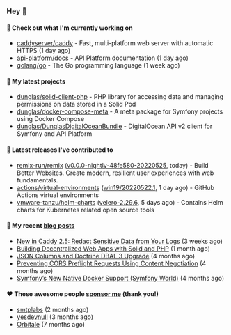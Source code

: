 ### Hey 👋

#### 👷 Check out what I'm currently working on

- [caddyserver/caddy](https://github.com/caddyserver/caddy) - Fast, multi-platform web server with automatic HTTPS (1 day ago)
- [api-platform/docs](https://github.com/api-platform/docs) - API Platform documentation (1 day ago)
- [golang/go](https://github.com/golang/go) - The Go programming language (1 week ago)

#### 🌱 My latest projects

- [dunglas/solid-client-php](https://github.com/dunglas/solid-client-php) - PHP library for accessing data and managing permissions on data stored in a Solid Pod
- [dunglas/docker-compose-meta](https://github.com/dunglas/docker-compose-meta) - A meta package for Symfony projects using Docker Compose
- [dunglas/DunglasDigitalOceanBundle](https://github.com/dunglas/DunglasDigitalOceanBundle) - DigitalOcean API v2 client for Symfony and API Platform

#### 🔭 Latest releases I've contributed to

- [remix-run/remix](https://github.com/remix-run/remix) ([v0.0.0-nightly-48fe580-20220525](https://github.com/remix-run/remix/releases/tag/v0.0.0-nightly-48fe580-20220525), today) - Build Better Websites. Create modern, resilient user experiences with web fundamentals.
- [actions/virtual-environments](https://github.com/actions/virtual-environments) ([win19/20220522.1](https://github.com/actions/virtual-environments/releases/tag/win19%2F20220522.1), 1 day ago) - GitHub Actions virtual environments
- [vmware-tanzu/helm-charts](https://github.com/vmware-tanzu/helm-charts) ([velero-2.29.6](https://github.com/vmware-tanzu/helm-charts/releases/tag/velero-2.29.6), 5 days ago) - Contains Helm charts for Kubernetes related open source tools

#### 📜 My recent [blog posts](https://dunglas.fr)

- [New in Caddy 2.5: Redact Sensitive Data from Your Logs](https://dunglas.fr/2022/04/caddy-logging-security-improvements/) (3 weeks ago)
- [Building Decentralized Web Apps with Solid and PHP](https://dunglas.fr/2022/04/building-decentralized-web-apps-with-solid-and-php/) (1 month ago)
- [JSON Columns and Doctrine DBAL 3 Upgrade](https://dunglas.fr/2022/01/json-columns-and-doctrine-dbal-3-upgrade/) (4 months ago)
- [Preventing CORS Preflight Requests Using Content Negotiation](https://dunglas.fr/2022/01/preventing-cors-preflight-requests-using-content-negotiation/) (4 months ago)
- [Symfony’s New Native Docker Support (Symfony World)](https://dunglas.fr/2021/12/symfonys-new-native-docker-support-symfony-world/) (4 months ago)

#### ❤️ These awesome people [sponsor me](https://github.com/sponsors/dunglas) (thank you!)

- [smtplabs](https://github.com/smtplabs) (2 months ago)
- [yesdevnull](https://github.com/yesdevnull) (3 months ago)
- [Orbitale](https://github.com/Orbitale) (7 months ago)
